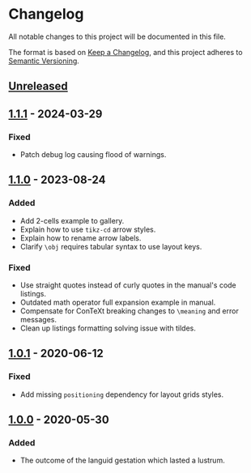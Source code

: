 # Changelog

All notable changes to this project will be documented in this file.

The format is based on [Keep a Changelog](https://keepachangelog.com/en/1.0.0/),
and this project adheres to [Semantic Versioning](https://semver.org/spec/v2.0.0.html).

## [Unreleased]

## [1.1.1] - 2024-03-29

### Fixed
- Patch debug log causing flood of warnings.

## [1.1.0] - 2023-08-24

### Added

- Add 2-cells example to gallery.
- Explain how to use `tikz-cd` arrow styles.
- Explain how to rename arrow labels.
- Clarify `\obj` requires tabular syntax to use layout keys.

### Fixed

- Use straight quotes instead of curly quotes in the manual's code listings.
- Outdated math operator full expansion example in manual.
- Compensate for ConTeXt breaking changes to `\meaning` and error messages.
- Clean up listings formatting solving issue with tildes.

## [1.0.1] - 2020-06-12

### Fixed

- Add missing `positioning` dependency for layout grids styles.

## [1.0.0] - 2020-05-30

### Added

- The outcome of the languid gestation which lasted a lustrum.

[unreleased]: https://github.com/paolobrasolin/commutative-diagrams/compare/v1.1.1...HEAD
[1.1.1]: https://github.com/paolobrasolin/commutative-diagrams/compare/v1.1.0...v1.1.1
[1.1.0]: https://github.com/paolobrasolin/commutative-diagrams/compare/v1.0.1...v1.1.0
[1.0.1]: https://github.com/paolobrasolin/commutative-diagrams/compare/v1.0.0...v1.0.1
[1.0.0]: https://github.com/paolobrasolin/commutative-diagrams/releases/tag/v1.0.0
